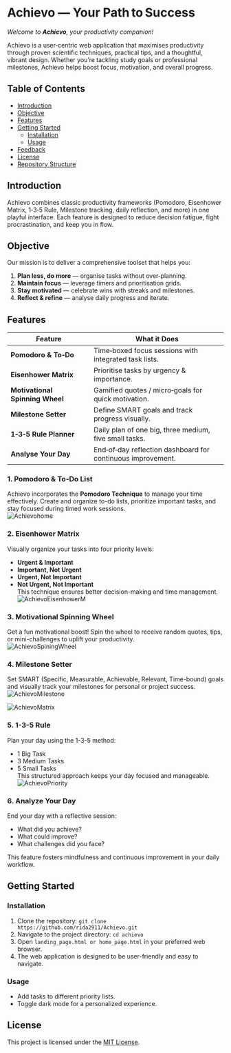 #  Achievo — Your Path to Success
*Welcome to **Achievo**, your productivity companion!*

Achievo is a user‑centric web application that maximises productivity through proven scientific techniques, practical tips, and a thoughtful, vibrant design. Whether you’re tackling study goals or professional milestones, Achievo helps boost focus, motivation, and overall progress.



##  Table of Contents
- [Introduction](#introduction)
- [Objective](#objective)
- [Features](#features)
- [Getting Started](#getting-started)  
  - [Installation](#installation)  
  - [Usage](#usage)
- [Feedback](#feedback)
- [License](#license)
- [Repository Structure](#repository-structure)



##  Introduction
Achievo combines classic productivity frameworks (Pomodoro, Eisenhower Matrix, 1‑3‑5 Rule, Milestone tracking, daily reflection, and more) in one playful interface. Each feature is designed to reduce decision fatigue, fight procrastination, and keep you in flow.



##  Objective
Our mission is to deliver a comprehensive toolset that helps you:

1. **Plan less, do more** — organise tasks without over‑planning.  
2. **Maintain focus** — leverage timers and prioritisation grids.  
3. **Stay motivated** — celebrate wins with streaks and milestones.  
4. **Reflect & refine** — analyse daily progress and iterate.



##  Features
| Feature | What it Does |
|---------|--------------|
| **Pomodoro & To‑Do** | Time‑boxed focus sessions with integrated task lists. |
| **Eisenhower Matrix** | Prioritise tasks by urgency & importance. |
| **Motivational Spinning Wheel** | Gamified quotes / micro‑goals for quick motivation. |
| **Milestone Setter** | Define SMART goals and track progress visually. |
| **1‑3‑5 Rule Planner** | Daily plan of one big, three medium, five small tasks. |
| **Analyse Your Day** | End‑of‑day reflection dashboard for continuous improvement. |


### 1.  Pomodoro & To-Do List
Achievo incorporates the **Pomodoro Technique** to manage your time effectively. Create and organize to-do lists, prioritize important tasks, and stay focused during timed work sessions.  
![Achievohome](https://github.com/user-attachments/assets/eb614125-2d0b-48a9-9673-61e1c1fdc1f3)




### 2. Eisenhower Matrix
Visually organize your tasks into four priority levels:
- **Urgent & Important**
- **Important, Not Urgent**
- **Urgent, Not Important**
- **Not Urgent, Not Important**  
This technique ensures better decision-making and time management.  
![AchievoEisenhowerM](https://github.com/user-attachments/assets/e7d329ea-619b-4523-95c8-83358b02c79b)



### 3.  Motivational Spinning Wheel
Get a fun motivational boost! Spin the wheel to receive random quotes, tips, or mini-challenges to uplift your productivity.  
![AchievoSpiningWheel](https://github.com/user-attachments/assets/878a5743-b5fb-4eb7-adb0-85c7b957f342)




### 4. Milestone Setter
Set SMART (Specific, Measurable, Achievable, Relevant, Time-bound) goals and visually track your milestones for personal or project success.  
![AchievoMilestone](https://github.com/user-attachments/assets/ece355a2-b26b-4e46-bbae-7cf62ee0b093)

![AchievoMatrix](https://github.com/user-attachments/assets/859d7fb3-b0c3-4a41-87ba-bb9ace4bfd72)



### 5. 1-3-5 Rule
Plan your day using the 1-3-5 method:  
- 1 Big Task  
- 3 Medium Tasks  
- 5 Small Tasks  
This structured approach keeps your day focused and manageable.  
![AchievoPriority](https://github.com/user-attachments/assets/3c76854f-5a4e-409d-a7c0-f5f90ec014a5)



### 6. Analyze Your Day
End your day with a reflective session:  
- What did you achieve?
- What could improve?
- What challenges did you face?

This feature fosters mindfulness and continuous improvement in your daily workflow.

## Getting Started

### Installation
1. Clone the repository: `git clone https://github.com/rida2911/Achievo.git`
2. Navigate to the project directory: `cd achievo`
3. Open `landing_page.html or home_page.html` in your preferred web browser.
4.  The web application is designed to be user-friendly and easy to navigate.

### Usage
- Add tasks to different priority lists.
- Toggle dark mode for a personalized experience.
  
## License
This project is licensed under the [MIT License](LICENSE).

  






